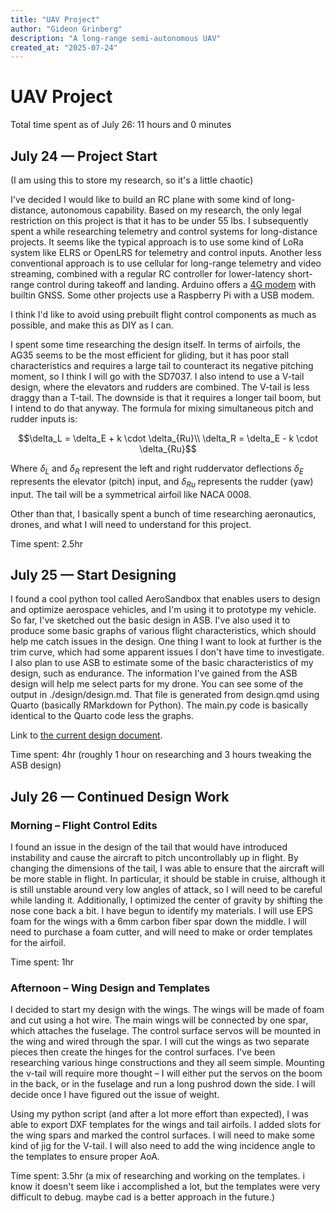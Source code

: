 ```yaml
---
title: "UAV Project"
author: "Gideon Grinberg"
description: "A long-range semi-autonomous UAV"
created_at: "2025-07-24"
---
```


# UAV Project

Total time spent as of July 26: 11 hours and 0 minutes

## July 24 &mdash; Project Start
(I am using this to store my research, so it's a little chaotic)

I've decided I would like to build an RC plane with some kind of long-distance, autonomous capability. Based on my research, the only legal restriction on this project is that it has to be under 55 lbs. I subsequently spent a while researching telemetry and control systems for long-distance projects. It seems like the typical approach is to use some kind of LoRa system like ELRS or OpenLRS for telemetry and control inputs. Another less conventional approach is to use cellular for long-range telemetry and video streaming, combined with a regular RC controller for lower-latency short-range control during takeoff and landing. Arduino offers a [4G modem](https://store-usa.arduino.cc/products/4g-module-global?variant=43479310139599) with builtin GNSS. Some other projects use a Raspberry Pi with a USB modem.

I think I'd like to avoid using prebuilt flight control components as much as possible, and make this as DIY as I can. 

I spent some time researching the design itself. In terms of airfoils, the AG35 seems to be the most efficient for gliding, but it has poor stall characteristics and requires a large tail to counteract its negative pitching moment, so I think I will go with the SD7037. I also intend to use a V-tail design, where the elevators and rudders are combined. The V-tail is less draggy than a T-tail. The downside is that it requires a longer tail boom, but I intend to do that anyway. The formula for mixing simultaneous pitch and rudder inputs is:

```math
\delta_L = \delta_E + k \cdot \delta_{Ru}\\
\delta_R = \delta_E - k \cdot \delta_{Ru}
```

Where $\delta_L$ and $\delta_R$ represent the left and right ruddervator deflections $\delta_E$ represents the elevator (pitch) input, and $\delta_{Ru}$ represents the rudder (yaw) input. The tail will be a symmetrical airfoil like NACA 0008.

Other than that, I basically spent a bunch of time researching aeronautics, drones, and what I will need to understand for this project.

Time spent: 2.5hr

## July 25 &mdash; Start Designing 

I found a cool python tool called AeroSandbox that enables users to design and optimize aerospace vehicles, and I'm using it to prototype my vehicle. So far, I've sketched out the basic design in ASB. I've also used it to produce some basic graphs of various flight characteristics, which should help me catch issues in the design. One thing I want to look at further is the trim curve, which had some apparent issues I don't have time to investigate. I also plan to use ASB to estimate some of the basic characteristics of my design, such as endurance. The information I've gained from the ASB design will help me select parts for my drone. You can see some of the output in ./design/design.md. That file is generated from design.qmd using Quarto (basically RMarkdown for Python). The main.py code is basically identical to the Quarto code less the graphs. 

Link to [the current design document](https://github.com/gideongrinberg/plane-project/blob/main/design/design.md).

Time spent: 4hr (roughly 1 hour on researching and 3 hours tweaking the ASB design)

## July 26 &mdash; Continued Design Work

### Morning – Flight Control Edits
I found an issue in the design of the tail that would have introduced instability and cause the aircraft to pitch uncontrollably up in flight. By changing the dimensions of the tail, I was able to ensure that the aircraft will be more stable in flight. In particular, it should be stable in cruise, although it is still unstable around very low angles of attack, so I will need to be careful while landing it. Additionally, I optimized the center of gravity by shifting the nose cone back a bit. I have begun to identify my materials. I will use EPS foam for the wings with a 6mm carbon fiber spar down the middle. I will need to purchase a foam cutter, and will need to make or order templates for the airfoil.

Time spent: 1hr

### Afternoon – Wing Design and Templates

I decided to start my design with the wings. The wings will be made of foam and cut using a hot wire. The main wings will be connected by one spar, which attaches the fuselage. The control surface servos will be mounted in the wing and wired through the spar. I will cut the wings as two separate pieces then create the hinges for the control surfaces. I've been researching various hinge constructions and they all seem simple. Mounting the v-tail will require more thought – I will either put the servos on the boom in the back, or in the fuselage and run a long pushrod down the side. I will decide once I have figured out the issue of weight. 

Using my python script (and after a lot more effort than expected), I was able to export DXF templates for the wings and tail airfoils. I added slots for the wing spars and marked the control surfaces. I will need to make some kind of jig for the V-tail. I will also need to add the wing incidence angle to the templates to ensure proper AoA.

Time spent: 3.5hr (a mix of researching and working on the templates. i know it doesn't seem like i accomplished a lot, but the templates were very difficult to debug. maybe cad is a better approach in the future.)
